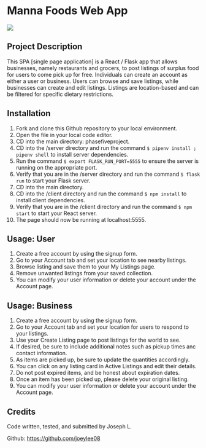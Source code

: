 # Manna Foods Web App

![](https://github.com/joeylee08/phaseoneproject/blob/final_maybe/phaseoneprojectgif.gif)

## Project Description

This SPA [single page application] is a React / Flask app that allows businesses, namely restaurants and grocers, to post listings of surplus food for users to come pick up for free. Individuals can create an account as either a user or business. Users can browse and save listings, while businesses can create and edit listings. Listings are location-based and can be filtered for specific dietary restrictions.

## Installation

1. Fork and clone this Github repository to your local environment.
2. Open the file in your local code editor.
3. CD into the main directory: phasefiveproject.
4. CD into the /server directory and run the command `$ pipenv install ; pipenv shell` to install server dependencies.
5. Run the command `$ export FLASK_RUN_PORT=5555` to ensure the server is running on the appropriate port.
6. Verify that you are in the /server directory and run the command `$ flask run` to start your Flask server.
7. CD into the main directory.
8. CD into the /client directory and run the command `$ npm install` to install client dependencies.
9. Verify that you are in the /client directory and run the command `$ npm start` to start your React server.
10. The page should now be running at localhost:5555.

## Usage: User

1. Create a free account by using the signup form.
2. Go to your Account tab and set your location to see nearby listings.
3. Browse listing and save them to your My Listings page.
4. Remove unwanted listings from your saved collection.
5. You can modify your user information or delete your account under the Account page.

## Usage: Business

1. Create a free account by using the signup form.
2. Go to your Account tab and set your location for users to respond to your listings.
3. Use your Create Listing page to post listings for the world to see.
4. If desired, be sure to include additional notes such as pickup times anc contact information.
5. As items are picked up, be sure to update the quantities accordingly.
6. You can click on any listing card in Active Listings and edit their details.
7. Do not post expired items, and be honest about expiration dates.
8. Once an item has been picked up, please delete your original listing.
9. You can modify your user information or delete your account under the Account page.

## Credits

Code written, tested, and submitted by Joseph L.

Github: https://github.com/joeylee08